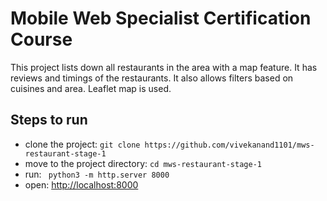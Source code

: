 # Mobile Web Specialist Certification Course

This project lists down all restaurants in the area with a map feature. It has reviews and timings of the restaurants.
It also allows filters based on cuisines and area. Leaflet map is used.


## Steps to run
* clone the project: ```git clone https://github.com/vivekanand1101/mws-restaurant-stage-1```
* move to the project directory: ```cd mws-restaurant-stage-1```
* run: ``` python3 -m http.server 8000```
* open: [http://localhost:8000](localhost:8000)
